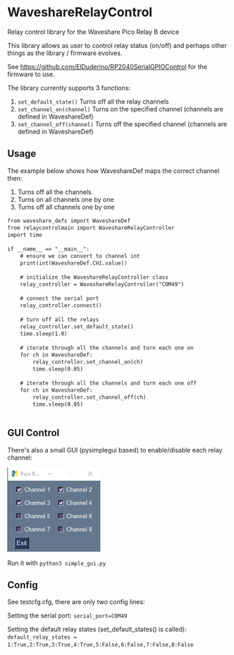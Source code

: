 # WaveshareRelayControl
Relay control library for the Waveshare Pico Relay B device

This library allows as user to control relay status (on/off) and perhaps other things as the library / firmware evolves. 

See 
https://github.com/ElDuderino/RP2040SerialGPIOControl for the firmware to use. 

The library currently supports 3 functions:

1) ```set_default_state()``` Turns off all the relay channels
2) ```set_channel_on(channel)``` Turns on the specified channel (channels are defined in WaveshareDef)
3) ```set_channel_off(channel)``` Turns off the specified channel (channels are defined in WaveshareDef)

## Usage
The example below shows how WaveshareDef maps the correct channel then:
1) Turns off all the channels.
2) Turns on all channels one by one
3) Turns off all channels one by one

```
from waveshare_defs import WaveshareDef
from relaycontrolmain import WaveshareRelayController
import time

if __name__ == "__main__":
    # ensure we can convert to channel int
    print(int(WaveshareDef.CH1.value))
    
    # initialize the WaveshareRelayController class
    relay_controller = WaveshareRelayController("COM49")
    
    # connect the serial port
    relay_controller.connect()
    
    # turn off all the relays
    relay_controller.set_default_state()
    time.sleep(1.0)
    
    # iterate through all the channels and turn each one on
    for ch in WaveshareDef:
        relay_controller.set_channel_on(ch)
        time.sleep(0.05)
    
    # iterate through all the channels and turn each one off
    for ch in WaveshareDef:
        relay_controller.set_channel_off(ch)
        time.sleep(0.05)


```

## GUI Control
There's also a small GUI (pysimplegui based) to enable/disable each relay channel:

![gui-screenshot.png](gui-screenshot.png)

Run it with ``python3 simple_gui.py``

## Config
See testcfg.cfg, there are only two config lines:

Setting the serial port: ``serial_port=COM49``

Setting the default relay states (set_default_states() is called): ``default_relay_states = 1:True,2:True,3:True,4:True,5:False,6:False,7:False,8:False``

